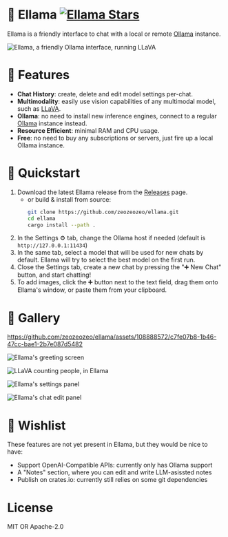 # 🦙 Ellama [![Ellama Stars](https://img.shields.io/github/stars/zeozeozeo/ellama.svg)](https://github.com/zeozeozeo/ellama)
 
Ellama is a friendly interface to chat with a local or remote [Ollama](https://ollama.com/) instance.

![Ellama, a friendly Ollama interface, running LLaVA](/media/pokey.png)

# 🦙 Features

* **Chat History**: create, delete and edit model settings per-chat.
* **Multimodality**: easily use vision capabilities of any multimodal model, such as [LLaVA](https://ollama.com/library/llava).
* **Ollama**: no need to install new inference engines, connect to a regular [Ollama](https://ollama.com/) instance instead.
* **Resource Efficient**: minimal RAM and CPU usage.
* **Free**: no need to buy any subscriptions or servers, just fire up a local Ollama instance.

# 🦙 Quickstart

1. Download the latest Ellama release from the [Releases](https://github.com/zeozeozeo/ellama/releases) page.
   * or build & install from source:
        ```bash
        git clone https://github.com/zeozeozeo/ellama.git
        cd ellama
        cargo install --path .
        ```
2. In the Settings ⚙️ tab, change the Ollama host if needed (default is `http://127.0.0.1:11434`)
3. In the same tab, select a model that will be used for new chats by default. Ellama will try to select the best model on the first run.
4. Close the Settings tab, create a new chat by pressing the "➕ New Chat" button, and start chatting!
5. To add images, click the ➕ button next to the text field, drag them onto Ellama's window, or paste them from your clipboard.

# 🦙 Gallery

https://github.com/zeozeozeo/ellama/assets/108888572/c7fe07b8-1b46-47cc-bae1-2b7e087d5482

![Ellama's greeting screen](/media/funfact.png)

![LLaVA counting people, in Ellama](/media/countppl.png)

![Ellama's settings panel](/media/setthings.png)

![Ellama's chat edit panel](/media/chatedit.png)

# 🦙 Wishlist

These features are not yet present in Ellama, but they would be nice to have:

* Support OpenAI-Compatible APIs: currently only has Ollama support
* A "Notes" section, where you can edit and write LLM-asissted notes
* Publish on crates.io: currently still relies on some git dependencies

# License

MIT OR Apache-2.0
